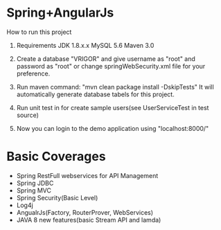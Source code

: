 Spring+AngularJs
=================
How to run this project

01) Requirements
JDK 1.8.x.x
MySQL 5.6
Maven 3.0

02) Create a database "VRIGOR" and give username as "root" and password
as "root" or change springWebSecurity.xml file for your preference.

03) Run maven command: "mvn clean package install -DskipTests"
It will automatically generate database tabels for this project.

04) Run unit test in for create sample users(see UserServiceTest in test source)

05) Now you can login to the demo application using "localhost:8000/"

Basic Coverages
===============
* Spring RestFull webservices for API Management
* Spring JDBC
* Spring MVC
* Spring Security(Basic Level)
* Log4j
* AngualrJs(Factory, RouterProver, WebServices)
* JAVA 8 new features(basic Stream API and lamda)
